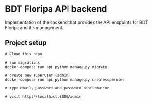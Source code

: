 # BDT Floripa API backend

Implementation of the backend that provides the API endpoints for BDT Floripa
and it's management.

## Project setup
```
# Clone this repo

# run migrations 
docker-compose run api python manage.py migrate

# create new superuser (admin)
docker-compose run api python manage.py createsuperuser

# type email, password and password confirmation

# visit http://localhost:8000/admin

```
